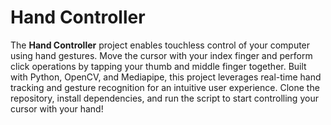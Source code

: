 # Hand Controller

The **Hand Controller** project enables touchless control of your computer using hand gestures. Move the cursor with your index finger and perform click operations by tapping your thumb and middle finger together. Built with Python, OpenCV, and Mediapipe, this project leverages real-time hand tracking and gesture recognition for an intuitive user experience. Clone the repository, install dependencies, and run the script to start controlling your cursor with your hand!
